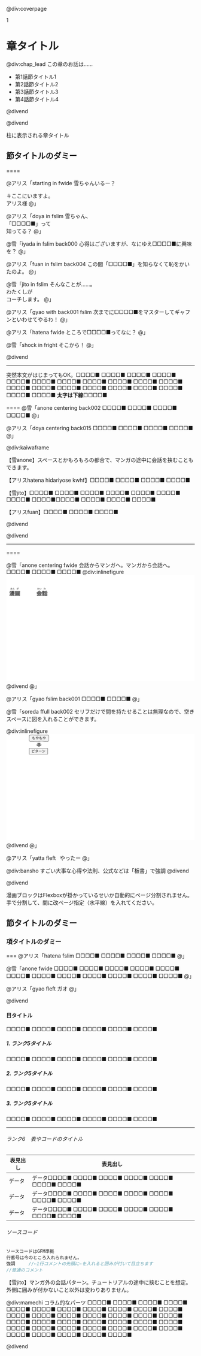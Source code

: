 @div:coverpage
<div class="chap_num">1</div>

# 章タイトル

@div:chap_lead
この章のお話は……

- <span class="tobira_num">第1話</span>節タイトル1
- <span class="tobira_num">第2話</span>節タイトル2
- <span class="tobira_num">第3話</span>節タイトル3
- <span class="tobira_num">第4話</span>節タイトル4

@divend

@divend

<p id="pagetitle">柱に表示される章タイトル</a>

## 節タイトルのダミー

====

@アリス「starting in fwide
雪ちゃんいるー？

＃ここにいますよ。<br>アリス様
@」


@アリス「doya in fslim
雪ちゃん、<br>「□□□□■」って<br>知ってる？
@」

@雪「iyada in fslim back000
心得はございますが、なにゆえ□□□□■に興味を？
@」

@アリス「fuan in fslim back004
この間「□□□□■」を知らなくて恥をかいたのよ。
@」

@雪「jito in fslim
そんなことが……。<br>
わたくしが<br>
コーチします。
@」

@アリス「gyao with back001 fslim
次までに□□□□■をマスターしてギャフンといわせてやるわ！
@」

@アリス「hatena fwide
ところで□□□□■ってなに？
@」

@雪「shock in fright
そこから！
@」

@divend

---


突然本文がはじまってもOK。□□□□■ □□□□■ □□□□■ □□□□■ □□□□■ □□□□■ □□□□■ □□□□■ □□□□■ □□□□■ □□□□■ □□□□■ □□□□■ □□□□■ □□□□■ □□□□■ □□□□■ □□□□■ □□□□■ □□□□■ **太字は下線**□□□□■


====
@雪「anone centering back002
□□□□■ □□□□■ □□□□■ □□□□■
@」

@アリス「doya centering back015
□□□□■ □□□□■ □□□□■ □□□□■
@」

@div:kaiwaframe

【雪anone】スペースとかもろもろの都合で、マンガの途中に会話を挟むこともできます。

【アリスhatena hidariyose kwhf】□□□□■ □□□□■ □□□□■ □□□□■

【雪jito】□□□□■ □□□□■ □□□□■ □□□□■ □□□□■ □□□□■ □□□□■ □□□□■□□□□■ □□□□■ □□□□■ □□□□■

【アリスfuan】□□□□■ □□□□■ □□□□■

@divend

@divend

---

====

@雪「anone centering fwide
会話からマンガへ。マンガから会話へ。□□□□■ □□□□■ □□□□■
@div:inlinefigure
![](chap1img/chap1zu/chap1zu2.svg?svgimg=70,70,30,-1,-8)
@divend
@」

@アリス「gyao fslim back001
□□□□■ □□□□■
@」

@雪「soreda ffull back002
セリフだけで間を持たせることは無理なので、空きスペースに図を入れることができます。

@div:inlinefigure
![](chap1img/chap1zu/chap1zu3.svg?svgimg=40,80,30,30,8)
@divend
@」

@アリス「yatta fleft
&ensp;やったー
@」

@div:bansho
すごい大事な心得や法則、公式などは「板書」で強調
@divend

@divend

漫画ブロックはFlexboxが掛かっているせいか自動的にページ分割されません。手で分割して、間に改ページ指定（水平線）を入れてください。


## 節タイトルのダミー

### 項タイトルのダミー

===
@アリス「hatena fslim
□□□□■ □□□□■ □□□□■ □□□□■
@」

@雪「anone fwide
□□□□■ □□□□■ □□□□■ □□□□■
□□□□■ □□□□■ □□□□■ □□□□■
□□□□■ □□□□■ □□□□■ □□□□■
@」

@アリス「gyao fleft
ガオ
@」

@divend


#### 目タイトル
□□□□■ □□□□■ □□□□■ □□□□■ □□□□■ □□□□■

##### 1. ランク5タイトル
□□□□■ □□□□■ □□□□■ □□□□■ □□□□■ □□□□■

##### 2. ランク5タイトル
□□□□■ □□□□■ □□□□■ □□□□■ □□□□■ □□□□■


##### 3. ランク5タイトル
□□□□■ □□□□■ □□□□■ □□□□■ □□□□■ □□□□■

---

###### ランク6　表やコードのタイトル
|表見出し |表見出し
|--|--
|データ | データ□□□□■ □□□□■ □□□□■ □□□□■ □□□□■ □□□□■ □□□□■
|データ | データ□□□□■ □□□□■ □□□□■ □□□□■ □□□□■ □□□□■ □□□□■
|データ | データ□□□□■ □□□□■ □□□□■ □□□□■ □□□□■ □□□□■ □□□□■

###### ソースコード
```js
ソースコードはGFM準拠
行番号は今のところ入れられません。
強調     //←1行コメントの先頭に←を入れると囲みが付いて目立ちます
//普通のコメント
```

【雪jito】マンガ外の会話パターン。チュートリアルの途中に挟むことを想定。外側に囲みが付かないこと以外は変わりありません。

@div:mamechi
コラム的なパーツ □□□□■ □□□□■ □□□□■ □□□□■ □□□□■ □□□□■ □□□□■ □□□□■ □□□□■ □□□□■ □□□□■ □□□□■ □□□□■ □□□□■ □□□□■ □□□□■ □□□□■ □□□□■ □□□□■ □□□□■ □□□□■ □□□□■ □□□□■ □□□□■ □□□□■ □□□□■ □□□□■ □□□□■ □□□□■ □□□□■ □□□□■ □□□□■ □□□□■ □□□□■ □□□□■ □□□□■ □□□□■

@divend
